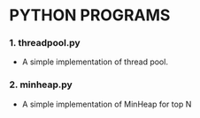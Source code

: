 # PYTHON PROGRAMS

### 1. threadpool.py
- A simple implementation of thread pool.  

### 2. minheap.py
- A simple implementation of MinHeap for top N
